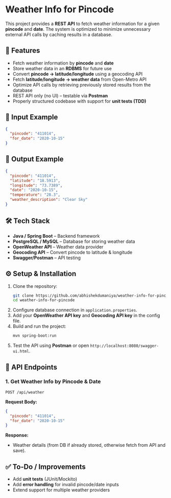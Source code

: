 # Weather Info for Pincode  

This project provides a **REST API** to fetch weather information for a given **pincode** and **date**. The system is optimized to minimize unnecessary external API calls by caching results in a database.  

## 🚀 Features  
- Fetch weather information by **pincode** and **date**  
- Store weather data in an **RDBMS** for future use  
- Convert **pincode → latitude/longitude** using a geocoding API  
- Fetch **latitude/longitude → weather data** from Open-Metro API  
- Optimize API calls by retrieving previously stored results from the database  
- REST API only (no UI) – testable via **Postman**  
- Properly structured codebase with support for **unit tests (TDD)**  

## 📌 Input Example  
```json
{
  "pincode": "411014",
  "for_date": "2020-10-15"
}
```

## 📌 Output Example  
```json
{
  "pincode": "411014",
  "latitude": "18.5913",
  "longitude": "73.7389",
  "date": "2020-10-15",
  "temperature": "28.3",
  "weather_description": "Clear Sky"
}
```

## 🛠️ Tech Stack  
- **Java / Spring Boot** – Backend framework  
- **PostgreSQL / MySQL** – Database for storing weather data  
- **OpenWeather API** – Weather data provider  
- **Geocoding API** – Convert pincode to latitude & longitude  
- **Swagger/Postman** – API testing  

## ⚙️ Setup & Installation  
1. Clone the repository:  
   ```bash
   git clone https://github.com/abhishekdumaniya/weather-info-for-pincode.git
   cd weather-info-for-pincode
   ```
2. Configure database connection in `application.properties`.  
3. Add your **OpenWeather API key** and **Geocoding API key** in the config file.  
4. Build and run the project:  
   ```bash
   mvn spring-boot:run
   ```
5. Test the API using **Postman** or open `http://localhost:8080/swagger-ui.html`.  

## 📂 API Endpoints  
### 1. Get Weather Info by Pincode & Date  
```http
POST /api/weather
```
**Request Body:**  
```json
{
  "pincode": "411014",
  "for_date": "2020-10-15"
}
```
**Response:**  
- Weather details (from DB if already stored, otherwise fetch from API and save).  

## ✅ To-Do / Improvements  
- Add **unit tests** (JUnit/Mockito)  
- Add **error handling** for invalid pincode/date inputs  
- Extend support for multiple weather providers  


